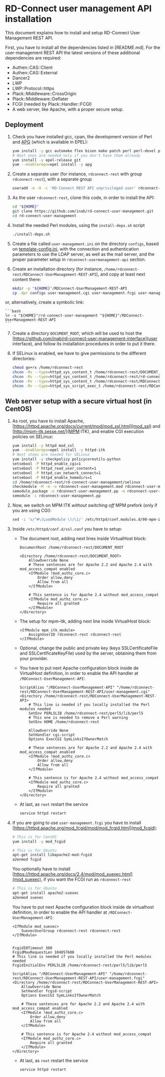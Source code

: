 # RD-Connect user management API installation

This document explains how to install and setup RD-Connect User Management REST API.

First, you have to install all the dependencies listed in [README.md]. For the user-management REST API the latest versions of these additional dependencies are required:

* Authen::CAS::Client
* Authen::CAS::External
* Dancer2
* LWP
* LWP::Protocol::https
* Plack::Middleware::CrossOrigin
* Plack::Middleware::Deflater
* FCGI	(needed by Plack::Handler::FCGI)
* A web server, like Apache, with a proper secure setup.

## Deployment
1. Check you have installed gcc, cpan, the development version of Perl and [APG](http://www.adel.nursat.kz/apg/ "Another Password Generator") (which is available in EPEL):

	```bash
	yum install -y gcc automake flex bison make patch perl perl-devel perl-CPAN perl-Net-IDN-Encode perl-IO-Compress perl-Net-SSLeay perl-Crypt-SSLeay perl-XML-LibXML
	# Next ones are needed only if you don't have them already
	yum install -y epel-release git
	yum --enablerepo=epel install -y apg
	```
	
2. Create a separate user (for instance, `rdconnect-rest` with group `rdconnect-rest`), with a separate group

	```bash
	useradd -m -U -c 'RD-Connect REST API unprivileged user' rdconnect-rest
	```

3. As the user `rdconnect-rest`, clone this code, in order to install the API:

	```bash
	cd "${HOME}"
	git clone https://github.com/inab/rd-connect-user-management.git
	cd rd-connect-user-management
	```

4. Install the needed Perl modules, using the `install-deps.sh` script

	```bash
	./install-deps.sh
	```

5. Create a file called `user-management.ini` on the directory `configs`, based on [template-config.ini](template-config.ini), with the connection and authentication parameters to use the LDAP server, as well as the mail server, and the proper parameter setup in `rdconnect-usermanagement-api` section.

6. Create an installation directory (for instance, `/home/rdconnect-rest/RDConnect-UserManagement-REST-API`), and copy at least next content there:

	```bash
	mkdir -p "${HOME}"/RDConnect-UserManagement-REST-API
	cp -dpr configs user-management.cgi user-management.fcgi user-management.psgi libs "${HOME}"/RDConnect-UserManagement-REST-API
	```

  or, alternatively, create a symbolic link:
  
	```bash
	ln -s "${HOME}"/rd-connect-user-management "${HOME}"/RDConnect-UserManagement-REST-API
	```

7. Create a directory `DOCUMENT_ROOT`, which will be used to host the [https://github.com/inab/rd-connect-user-management-interface](user interface), and follow its installation procedures in order to put it there.

8. If SELinux is enabled, we have to give permissions to the different directories:

	```bash
	chmod go+rx /home/rdconnect-rest
	chcon -Rv --type=httpd_sys_content_t /home/rdconnect-rest/DOCUMENT_ROOT
	chcon -Rv --type=httpd_sys_content_t /home/rdconnect-rest/rd-connect-user-management
	chcon -Rv --type=httpd_sys_content_t /home/rdconnect-rest/RDConnect-UserManagement-REST-API
	chcon -Rv --type=httpd_sys_script_exec_t /home/rdconnect-rest/RDConnect-UserManagement-REST-API/user-management.cgi
	```

## Web server setup with a secure virtual host (in CentOS)

1. As root, you have to install Apache, [https://httpd.apache.org/docs/current/mod/mod_ssl.html](mod_ssl) and [http://mpm-itk.sesse.net/](MPM ITK), and enable CGI execution policies on SELinux:
	
	```bash
	yum install -y httpd mod_ssl
	yum --enablerepo=epel install -y httpd-itk
	# Next steps are needed for SELinux
	yum install -y checkpolicy policycoreutils-python
	setsebool -P httpd_enable_cgi=1
	setsebool -P httpd_read_user_content=1
	setsebool -P httpd_can_network_connect=1
	setsebool -P httpd_enable_homedirs=1
	cd /home/rdconnect-rest/rd-connect-user-management/selinux
	checkmodule -M -m -o rdconnect-user-management.mod rdconnect-user-management.te
	semodule_package -o rdconnect-user-management.pp -m rdconnect-user-management.mod
	semodule -i rdconnect-user-management.pp
	```

2. Now, we switch on MPM ITK *without switching off* MPM prefork (only if you are using CGI):

	```bash
	sed -i 's/^#\(LoadModule \)/\1/' /etc/httpd/conf.modules.d/00-mpm-itk.conf
	```

3. Inside `/etc/httpd/conf.d/ssl.conf` you have to setup:

	* The document root, adding next lines inside VirtualHost block:
	
		```
		DocumentRoot /home/rdconnect-rest/DOCUMENT_ROOT
		
		<Directory /home/rdconnect-rest/DOCUMENT_ROOT>
			AllowOverride None
			# These sentences are for Apache 2.2 and Apache 2.4 with mod_access_compat enabled
			<IfModule !mod_authz_core.c>
				Order allow,deny
				Allow from all
			</IfModule>
			
			# This sentence is for Apache 2.4 without mod_access_compat
			<IfModule mod_authz_core.c>
				Require all granted
			</IfModule>
		</Directory>
		```
	
	* The setup for mpm-itk, adding next line inside VirtualHost block:
	
		```
		<IfModule mpm_itk_module>
			AssignUserID rdconnect-rest rdconnect-rest
		</IfModule>
		```
	
	* Optional, change the public and private key (keys SSLCertificateFile and SSLCertificateKeyFile) used by the server, obtaining them from your provider.


	* You have to put next Apache configuration block inside de VirtualHost definition, in order to enable the API handler at `/RDConnect-UserManagement-API`:
	
		```
		ScriptAlias "/RDConnect-UserManagement-API" "/home/rdconnect-rest/RDConnect-UserManagement-REST-API/user-management.cgi"
		<Directory /home/rdconnect-rest/RDConnect-UserManagement-REST-API>
			# This line is needed if you locally installed the Perl modules needed
			SetEnv PERL5LIB /home/rdconnect-rest/perl5/lib/perl5
			# This one is needed to remove a Perl warning
			SetEnv HOME /home/rdconnect-rest
			
			AllowOverride None
			SetHandler cgi-script
			Options ExecCGI SymLinksIfOwnerMatch
			
			# These sentences are for Apache 2.2 and Apache 2.4 with mod_access_compat enabled
			<IfModule !mod_authz_core.c>
				Order allow,deny
				Allow from all
			</IfModule>
			
			# This sentence is for Apache 2.4 without mod_access_compat
			<IfModule mod_authz_core.c>
				Require all granted
			</IfModule>
		</Directory>
		```
	
	* At last, as `root` restart the service
	
		```bash
		service httpd restart
		```
	
4. If you are going to use `user-management.fcgi` you have to install [https://httpd.apache.org/mod_fcgid/mod/mod_fcgid.html](mod_fcgid):

	
	```bash
	# This is for CentOS
	yum install -y mod_fcgid
	```
	
	```bash
	# This is for Ubuntu
	apt-get install libapache2-mod-fcgid
	a2enmod fcgid
	```
	
	You optionally have to install [https://httpd.apache.org/docs/2.4/mod/mod_suexec.html](mod_suexec), if you want the FCGI run as `rdconnect-rest`
	
	```bash
	# This is for Ubuntu
	apt-get install apache2-suexec
	a2enmod suexec
	```

	You have to put next Apache configuration block inside de virtualhost definition, in order to enable the API handler at `/RDConnect-UserManagement-API`:
	
	```
	<IfModule mod_suexec>
		SuexecUserGroup rdconnect-rest rdconnect-rest
	</IfModule>
	
	
	FcgidIOTimeout 300
	FcgidMaxRequestLen 104857600
	# This line is needed if you locally installed the Perl modules needed
	FcgidInitialEnv PERL5LIB /home/rdconnect-rest/perl5/lib/perl5
	
	ScriptAlias "/RDConnect-UserManagement-API" "/home/rdconnect-rest/RDConnect-UserManagement-REST-API/user-management.fcgi"
	<Directory /home/rdconnect-rest/RDConnect-UserManagement-REST-API>
		AllowOverride None
		SetHandler fcgid-script
		Options ExecCGI SymLinksIfOwnerMatch
		
		# These sentences are for Apache 2.2 and Apache 2.4 with mod_access_compat enabled
		<IfModule !mod_authz_core.c>
			Order allow,deny
			Allow from all
		</IfModule>
		
		# This sentence is for Apache 2.4 without mod_access_compat
		<IfModule mod_authz_core.c>
			Require all granted
		</IfModule>
	</Directory>
	```
	
	* At last, as `root` restart the service
	
		```bash
		service httpd restart
		```
	
